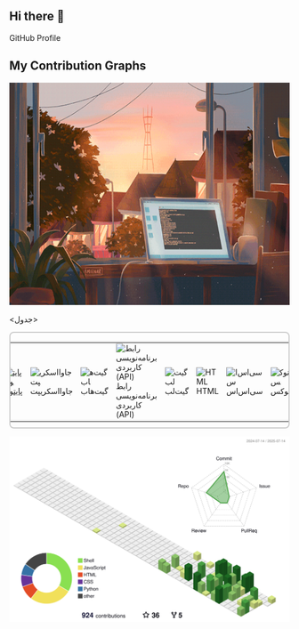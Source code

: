 ## Hi there 👋

<!--
**tinde29/tinde29** is a ✨ _special_ ✨ repository because its `README.md` (this file) appears on your GitHub profile.

Here are some ideas to get you started:

- 🔭 I’m currently working on ...
- 🌱 I’m currently learning ...
- 👯 I’m looking to collaborate on ...
- 🤔 I’m looking for help with ...
- 💬 Ask me about ...
- 📫 How to reach me: ...
- 😄 Pronouns: ...
- ⚡ Fun fact: ...
-->

GitHub Profile
## My Contribution Graphs

<div align="center">
  <img height="400" src="images/238355349-7d484dc9-68a9-4ee6-a767-aea59035c12d.gif" />
</div>


<جدول><!DOCTYPE html>
<html>
<head>
  <style>
    .icon-container {
      display: flex; /* چیدمان افقی با Flexbox */
      justify-content: center; /* وسط‌چین کردن آیکون‌ها */
      gap: 20px; /* فاصله بین آیکون‌ها */
      padding: 10px; /* فاصله داخلی کادر */
      border: 2px solid #ccc; /* کادر دور آیکون‌ها */
      border-radius: 8px; /* گوشه‌های گرد (اختیاری) */
      flex-wrap: wrap; /* در صورت کوچک بودن صفحه، آیکون‌ها به خط بعدی می‌روند */
    }

    .icon-container td {
      text-align: center; /* وسط‌چین کردن متن و آیکون */
      width: 96px; /* عرض ثابت برای هر سلول */
    }

    .icon-container img {
      width: 65px; /* عرض ثابت برای آیکون‌ها */
      height: 65px; /* ارتفاع ثابت برای آیکون‌ها */
    }
  </style>
</head>
<body>
  <table class="icon-container">
    <tr>
      <td>
        <a href="#macropower-tech">
          <img src="https://techstack-generator.vercel.app/python-icon.svg" alt="پایتون" />
          <br>پایتون
        </a>
      </td>
      <td>
        <img src="https://techstack-generator.vercel.app/js-icon.svg" alt="جاوااسکریپت" />
        <br>جاوااسکریپت
      </td>
      <td>
        <img src="https://techstack-generator.vercel.app/github-icon.svg" alt="گیت‌هاب" />
        <br>گیت‌هاب
      </td>
      <td>
        <img src="https://techstack-generator.vercel.app/restapi-icon.svg" alt="رابط برنامه‌نویسی کاربردی (API)" />
        <br>رابط برنامه‌نویسی کاربردی (API)
      </td>
      <td>
        <img src="https://skillicons.dev/icons?i=gitlab" alt="گیت‌لب" />
        <br>گیت‌لب
      </td>
      <td>
        <img src="https://skillicons.dev/icons?i=html" alt="HTML" />
        <br>HTML
      </td>
      <td>
        <img src="https://skillicons.dev/icons?i=css" alt="سی‌اس‌اس" />
        <br>سی‌اس‌اس
      </td>
      <td>
        <img src="https://skillicons.dev/icons?i=linux" alt="لینوکس" />
        <br>لینوکس
      </td>
    </tr>
  </table>
</body>
</html>
      

<div align="center">
  <picture>
    <source media="(prefers-color-scheme: dark)" srcset="profile-3d-contrib/dark-theme.svg">
    <source media="(prefers-color-scheme: light)" srcset="profile-3d-contrib/light-theme.svg">
    <img src="profile-3d-contrib/light-theme.svg" alt="3D Contribution Graph">
  </picture>
</div>
